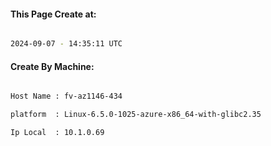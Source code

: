 
   
#### This Page Create at:

```bash

2024-09-07 - 14:35:11 UTC

```

#### Create By Machine:

```bash

Host Name : fv-az1146-434

platform  : Linux-6.5.0-1025-azure-x86_64-with-glibc2.35

Ip Local  : 10.1.0.69

```

